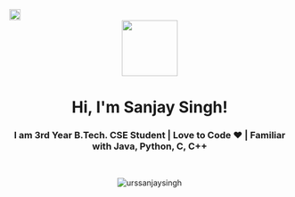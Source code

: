<img src="urssanjaysingh/banner.png" height="20px" />
<div id="header" align="center">
  <img src="https://media.giphy.com/media/M9gbBd9nbDrOTu1Mqx/giphy.gif" width="100"/>
</div>
<h1 align="center">Hi, I'm Sanjay Singh!</h1>
<h3 align="center">I am 3rd Year B.Tech. CSE Student | Love to Code ❤ | Familiar with Java, Python, C, C++ </h3> </br >
<p align="center"> <img align="center" src="https://github-readme-stats.vercel.app/api/top-langs?username=urssanjaysingh&show_icons=true&locale=en&layout=compact" alt="urssanjaysingh" /> </p>
